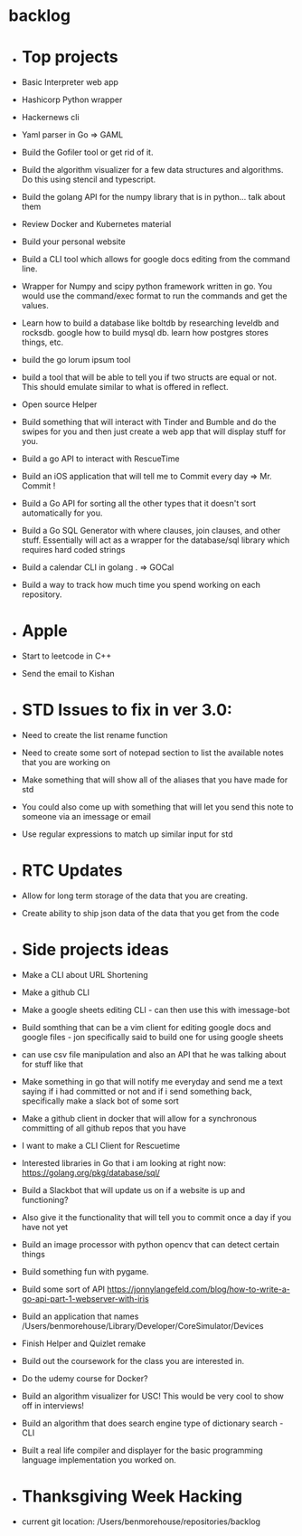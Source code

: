 # backlog 

 - # Top projects

 - Basic Interpreter web app
 - Hashicorp Python wrapper
 - Hackernews cli
 - Yaml parser in Go => GAML
 - Build the Gofiler tool or get rid of it.
 - Build the algorithm visualizer for a few data structures and algorithms. Do this using stencil and typescript.
 - Build the golang API for the numpy library that is in python... talk about them
 - Review Docker and Kubernetes material 
 - Build your personal website
 - Build a CLI tool which allows for google docs editing from the command line.
 - Wrapper for Numpy and scipy python framework written in go. You would use the command/exec format to run the commands and get the values.
 - Learn how to build a database like boltdb by researching leveldb and rocksdb. google how to build mysql db. learn how postgres stores things, etc.
 - build the go lorum ipsum tool 
 - build a tool that will be able to tell you if two structs are equal or not. This should emulate similar to what is offered in reflect.
 - Open source Helper
 - Build something that will interact with Tinder and Bumble and do the swipes for you and then just create a web app that will display stuff for you.
 - Build a go API to interact with RescueTime
 - Build an iOS application that will tell me to Commit every day => Mr. Commit !
 - Build a Go API for sorting all the other types that it doesn't sort automatically for you.
 - Build a Go SQL Generator with where clauses, join clauses, and other stuff. Essentially will act as a wrapper for the database/sql library which requires hard coded strings
 - Build a calendar CLI in golang . => GOCal
 - Build a way to track how much time you spend working on each repository.

 - # Apple

 - Start to leetcode in C++
 - Send the email to Kishan

 - # STD Issues to fix in ver 3.0:
 - Need to create the list rename function 
 - Need to create some sort of notepad section to list the available notes that you are working on 
 - Make something that will show all of the aliases that you have made for std 
 - You could also come up with something that will let you send this note to someone via an imessage or email 
 - Use regular expressions to match up similar input for std

 - # RTC Updates

 - Allow for long term storage of the data that you are creating.
 - Create ability to ship json data of the data that you get from the code

 - # Side projects ideas
 - Make a CLI about URL Shortening 
 - Make a github CLI
 - Make a google sheets editing CLI - can then use this with imessage-bot
 - Build somthing that can be a vim client for editing google docs and google files - jon specifically said to build one for using google sheets
 - 	can use csv file manipulation and also an API that he was talking about for stuff like that
 - Make something in go that will notify me everyday and send me a text saying if i had committed or not and if i send something back, specifically make a slack bot of some sort 
 - Make a github client in docker that will allow for a synchronous committing of all github repos that you have
 - I want to make a CLI Client for Rescuetime

 - Interested libraries in Go that i am looking at right now: https://golang.org/pkg/database/sql/  
 - Build a Slackbot that will update us on if a website is up and functioning?
 - 	Also give it the functionality that will tell you to commit once a day if you have not yet

 - Build an image processor with python opencv that can detect certain things 
 - Build something fun with pygame.

 - Build some sort of API https://jonnylangefeld.com/blog/how-to-write-a-go-api-part-1-webserver-with-iris
 - Build an application that names /Users/benmorehouse/Library/Developer/CoreSimulator/Devices
 - Finish Helper and Quizlet remake 
 - Build out the coursework for the class you are interested in.
 - Do the udemy course for Docker?
 - Build an algorithm visualizer for USC! This would be very cool to show off in interviews! 
 - Build an algorithm that does search engine type of dictionary search - CLI
 - Built a real life compiler and displayer for the basic programming language implementation you worked on.

 - # Thanksgiving Week Hacking

 - current git location: /Users/benmorehouse/repositories/backlog
